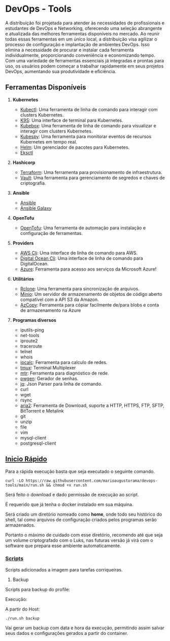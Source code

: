 # DevOps - Tools

A distribuição foi projetada para atender às necessidades de profissionais e estudantes de DevOps e Networking, oferecendo uma seleção abrangente e atualizada das melhores ferramentas disponíveis no mercado. Ao reunir todas essas ferramentas em um único local, a distribuição visa agilizar o processo de configuração e implantação de ambientes DevOps. Isso elimina a necessidade de procurar e instalar cada ferramenta individualmente, proporcionando conveniência e economizando tempo. Com uma variedade de ferramentas essenciais já integradas e prontas para uso, os usuários podem começar a trabalhar rapidamente em seus projetos DevOps, aumentando sua produtividade e eficiência.


## Ferramentas Disponíveis

1. **Kubernetes**
   - [Kubectl](https://kubernetes.io/pt-br/docs/tasks/tools/install-kubectl-linux/): Uma ferramenta de linha de comando para interagir com clusters Kubernetes.
   - [K9S](https://k9scli.io/): Uma interface de terminal para Kubernetes.
   - [Kubebox](https://github.com/astefanutti/kubebox): Uma ferramenta de linha de comando para visualizar e interagir com clusters Kubernetes.
   - [Kubespy](https://github.com/pulumi/kubespy): Uma ferramenta para monitorar eventos de recursos Kubernetes em tempo real.
   - [Helm](https://helm.sh/): Um gerenciador de pacotes para Kubernetes.
   - [Eksctl](https://eksctl.io/)

2. **Hashicorp**
   - [Terraform](https://www.terraform.io/): Uma ferramenta para provisionamento de infraestrutura.
   - [Vault](https://www.vaultproject.io/): Uma ferramenta para gerenciamento de segredos e chaves de criptografia.

3. **Ansible**
   - [Ansible](https://www.ansible.com/) 
   - [Ansible Galaxy](https://galaxy.ansible.com/ui/)

4. **OpenTofu**
   - [OpenTofu](https://opentofu.org/): Uma ferramenta de automação para instalação e configuração de ferramentas.

5. **Providers**
   - [AWS Cli](https://aws.amazon.com/pt/cli/): Uma interface de linha de comando para AWS.
   - [Digital Ocean Cli](https://docs.digitalocean.com/reference/doctl/): Uma interface de linha de comando para DigitalOcean.
   - [Azure](https://learn.microsoft.com/pt-br/cli/azure/install-azure-cli): Ferramenta para acesso aos serviços da Microsoft Azure!

6. **Utilitários**
   - [Rclone](https://rclone.org/): Uma ferramenta para sincronização de arquivos.
   - [Minio](https://min.io/): Um servidor de armazenamento de objetos de código aberto compatível com a API S3 da Amazon.
   - [AzCopy](https://learn.microsoft.com/pt-br/azure/storage/common/storage-use-azcopy-v10): Ferramenta para cópiar facilmente de/para blobs e conta de armazenamento na Azure

7. **Programas diversos** 
   - iputils-ping
   - net-tools 
   - iproute2 
   - traceroute
   - telnet
   - whois
   - [ipcalc](https://linux.die.net/man/1/ipcalc): Ferramenta para calculo de redes.
   - [tmux](https://github.com/tmux/tmux): Terminal Multiplexer
   - [mtr](https://linux.die.net/man/8/mtr): Ferramenta para diagnóstico de rede.
   - [pwgen](https://linux.die.net/man/1/pwgen): Gerador de senhas.
   - [jq](https://jqlang.github.io/jq/): Json Parser para linha de comando.
   - curl
   - wget
   - rsync
   - [aria2](https://aria2.github.io/): Ferramenta de Download, suporte a HTTP, HTTPS, FTP, SFTP, BitTorrent e Metalink
   - git
   - unzip
   - file
   - vim
   - mysql-client
   - postgresql-client

## [Inicio Rápido](#quick-start)

Para a rápida execução basta que seja executado o seguinte comando.

```
curl -LO https://raw.githubusercontent.com/marioaugustorama/devops-tools/main/run.sh && chmod +x run.sh
```

Será feito o download e dado permissão de execução ao script.

É requerido que já tenha o docker instalado em sua máquina.

Será criado um diretório nomeado como **home**, onde todo seu histórico do shell, tal como arquivos de configuração criados pelos programas serão armazenados.

Portanto o máximo de cuidado com esse diretório, recomendo até que seja um volume criptografado com o Luks, nas futuras versão já virá com o software que prepara esse ambiente automaticamente.

### [Scripts](#helpers)

Scripts adicionados a imagem para tarefas corriqueiras.

1. Backup 

Scripts para backup do profile:

Execução:

A partir do Host:

```
./run.sh backup
```

Vai gerar um backup com data e hora da execução, permitindo assim salvar seus dados e configurações gerados a partir do container.

